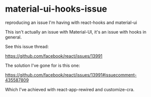 # material-ui-hooks-issue
reproducing an issue I'm having with react-hooks and material-ui

This isn't actually an issue with Material-UI, it's an issue with hooks in general. 

See this issue thread: 

https://github.com/facebook/react/issues/13991


The solution I've gone for is this one: 

https://github.com/facebook/react/issues/13991#issuecomment-435587809


Which I've achieved with react-app-rewired and customize-cra. 


